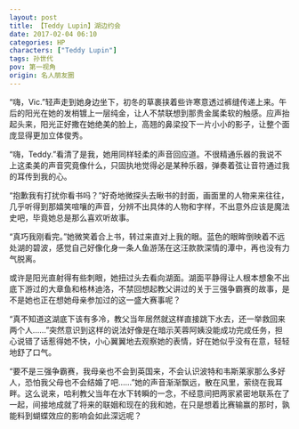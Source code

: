 ```yaml
---
layout: post
title: 【Teddy Lupin】湖边约会
date: 2017-02-04 06:10
categories: HP
characters: ["Teddy Lupin"]
tags: 孙世代
pov: 第一视角
origin: 名人朋友圈
---
```


“嗨，Vic.”轻声走到她身边坐下，初冬的草裹挟着些许寒意透过裤缝传递上来。午后的阳光在她的发梢镀上一层纯金，让人不禁联想到那贵金属柔软的触感。应声抬起头来，阳光正好撒在她绝美的脸上，高翘的鼻梁投下一片小小的影子，让整个面庞显得更加立体俊秀。

“嗨，Teddy.”看清了是我，她用同样轻柔的声音回应道。不很精通乐器的我说不上这柔美的声音究竟像什么，只固执地觉得必是某种乐器，弹奏着弦让音符通过我的耳传到我的心。

“抱歉我有打扰你看书吗？”好奇地微探头去瞅书的封面，画面里的人物来来往往，几乎听得到那嬉笑喧嚷的声音，分辨不出具体的人物和字样，不出意外应该是魔法史吧，毕竟她总是那么喜欢听故事。

“真巧我刚看完。”她微笑着合上书，转过来直对上我的眼。蓝色的眼眸倒映着不远处湖的碧波，感觉自己好像化身一条人鱼游荡在这汪款款深情的潭中，再也没有力气脱离。

或许是阳光直射得有些刺眼，她扭过头去看向湖面。湖面平静得让人根本想象不出底下游过的大章鱼和格林迪洛，不禁回想起教父讲过的关于三强争霸赛的故事，是不是她也正在想她母亲参加过的这一盛大赛事呢？

“真不知道这湖底下该有多冷，教父当年居然就这样直接跳下水去，还一举救回来两个人……”突然意识到这样的说法好像是在暗示芙蓉阿姨没能成功完成任务，担心说错了话惹得她不快，小心翼翼地去观察她的表情，好在她似乎没有在意，轻轻地舒了口气。

“要不是三强争霸赛，我母亲也不会到英国来，不会认识波特和韦斯莱家那么多好人，恐怕我父母也不会结婚了吧……”她的声音渐渐飘远，散在风里，萦绕在我耳畔。这么说来，哈利教父当年在水下转瞬的一念，不经意间把两家紧密地联系在了一起，间接地成就了将来的联姻和现在的我和她，在只是想着比赛输赢的那时，孰能料到蝴蝶效应的影响会如此深远呢？

